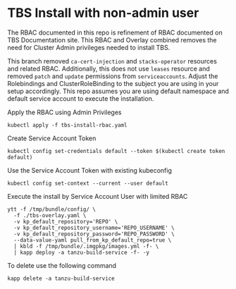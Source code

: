 # TBS Install with non-admin user
The RBAC documented in this repo is refinement of RBAC documented on TBS Documentation site. This RBAC and Overlay combined removes the need for Cluster Admin privileges needed to install TBS.

This branch removed  `ca-cert-injection` and `stacks-operator` resources and related RBAC. Additionally, this does not use `leases` resource and removed `patch` and `update` permissions from `serviceaccounts`. 
Adjust the Rolebindings and ClusterRoleBinding to the subject you are using in your setup accordingly. This repo assumes you are using default namespace and default service account to execute the installation. 

Apply the RBAC using Admin Privileges

```
kubectl apply -f tbs-install-rbac.yaml
```
Create Service Account Token
```
kubectl config set-credentials default --token $(kubectl create token default)
```
Use the Service Account Token with existing kubeconfig
```
kubectl config set-context --current --user default
```
Execute the install by Service Account User with limited RBAC
```
ytt -f /tmp/bundle/config/ \ 
  -f ./tbs-overlay.yaml \
  -v kp_default_repository='REPO' \
  -v kp_default_repository_username='REPO_USERNAME' \
  -v kp_default_repository_password='REPO_PASSWORD' \
  --data-value-yaml pull_from_kp_default_repo=true \
  | kbld -f /tmp/bundle/.imgpkg/images.yml -f- \
  | kapp deploy -a tanzu-build-service -f- -y
```
To delete use the following command
```
kapp delete -a tanzu-build-service
```